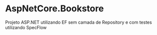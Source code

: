 # AspNetCore.Bookstore
Projeto ASP.NET utilizando EF sem camada de Repository e com testes utilizando SpecFlow

